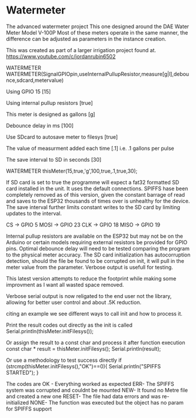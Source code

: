 # Watermeter
 The advanced watermeter project
  This one designed around the DAE Water Meter Model V-100P
  Most of these meters operate in the same manner, the difference
  can be adjusted as parameters in the instance creation.

  This was created as part of a larger irrigation project found at.
  https://www.youtube.com/c/jordanrubin6502


WATERMETER WATERMETER(SignalGPIOpin,useInternalPullupResistor,measure[g|l],debounce,sdcard,metervalue)

Using GPIO 15                            [15]

Using internal pullup resistors          [true]

This meter is designed as gallons        [g]

Debounce delay in ms                     [100] 

Use SDcard to autosave meter to filesys  [true]          

The value of measurment added each time  [.1] i.e. .1 gallons per pulse

The save interval to SD in seconds        [30]  

WATERMETER thisMeter(15,true,'g',100,true,.1,true,30);


  If SD card is set to true the programme will expect a fat32 formatted SD card installed in the unit.
  It uses the default connections.  SPIFFS hase been completely removed as of this version, given the
  constant barrage of read and saves to the ESP32 thousands of times over is unhealthy for the device. 
  The save interval further limits constant writes to the SD card by limiting updates to the interval. 
  
  CS	  -> GPIO 5
  MOSI	-> GPIO 23
  CLK	  -> GPIO 18
  MISO	-> GPIO 19


Internal pullup resistors are available on the ESP32 but may not be on the Arduino or certain models requiring external resistors be provided for GPIO pins.  Optimal debounce delay will need to be tested comparing the program to the physical meter accuracy.  The SD card initialization has autocorruption detection, should the file be found to be corrupted on init, it will pull in the meter value from the parameter.  Verbose output is usefull for testing.

This latest version attempts to reduce the footprint while making some improvment as I want all wasted space removed.  

Verbose serial output is now religated to the end user not the library, allowing for better user control and about .5K reduction.

citing an example we see different ways to call init and how to process it.

  Print the result codes out directly as the init is called
  Serial.println(thisMeter.initFilesys());


  Or assign the result to a const char and process it after function execution
  const char * result = thisMeter.initFilesys();
  Serial.println(result);


  Or use a methodology to test success directly
  if (strcmp(thisMeter.initFilesys(),"OK")==0){
    Serial.println("SPIFFS STARTED");
  }

  The codes are
OK -    Everything worked as expected
ERR-    The SPIFFS system was corrupted and couldnt be mounted
NEW-    It found no Metre file and created a new one
RESET-  The file had data errors and was re-initialized
NONE-   The function was executed but the object has no param for SPIFFS support





